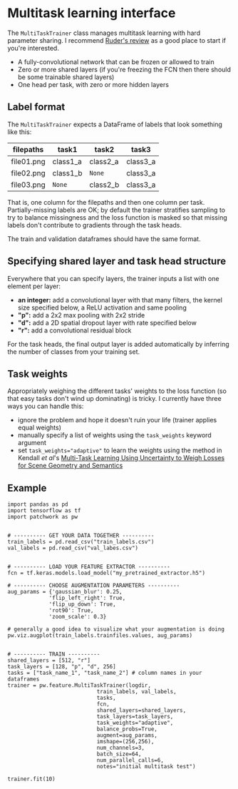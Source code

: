 # Multitask learning interface

The `MultiTaskTrainer` class manages multitask learning with hard parameter sharing. I recommend [Ruder's review](https://arxiv.org/abs/1706.05098) as a good place to start if you're interested.

* A fully-convolutional network that can be frozen or allowed to train
* Zero or more shared layers (if you're freezing the FCN then there should be some trainable shared layers)
* One head per task, with zero or more hidden layers




## Label format

The `MultiTaskTrainer` expects a DataFrame of labels that look something like this:

| filepaths | task1 | task2 | task3 |
| ----- | ----- | ----- | ----- | 
| file01.png | class1_a | class2_a | class3_a |
| file02.png | class1_b | `None` | class3_a |
| file03.png | `None` | class2_b | class3_a |

That is, one column for the filepaths and then one column per task. Partially-missing
labels are OK; by default the trainer stratifies sampling to try to balance missingness 
and the loss function is masked so that missing labels don't contribute to gradients
through the task heads.

The train and validation dataframes should have the same format.


## Specifying shared layer and task head structure

Everywhere that you can specify layers, the trainer inputs a list with one element 
per layer:
* **an integer:** add a convolutional layer with that many filters, the kernel size specified below, a ReLU activation and same pooling
* **"p":** add a 2x2 max pooling with 2x2 stride
* **"d":** add a 2D spatial dropout layer with rate specified below
* **"r":** add a convolutional residual block

For the task heads, the final output layer is added automatically by inferring
the number of classes from your training set.

## Task weights

Appropriately weighing the different tasks' weights to the loss function (so that
easy tasks don't wind up dominating) is tricky. I currently have three ways you 
can handle this:

* ignore the problem and hope it doesn't ruin your life (trainer applies equal weights)
* manually specify a list of weights using the `task_weights` keyword argument
* set `task_weights="adaptive"` to learn the weights using the method in Kendall *et al*'s [Multi-Task Learning Using Uncertainty to Weigh Losses for Scene Geometry and Semantics](https://arxiv.org/abs/1705.07115)

## Example

```{python}
import pandas as pd
import tensorflow as tf
import patchwork as pw


# ---------- GET YOUR DATA TOGETHER ----------
train_labels = pd.read_csv("train_labels.csv")
val_labels = pd.read_csv("val_labes.csv")


# ---------- LOAD YOUR FEATURE EXTRACTOR ----------
fcn = tf.keras.models.load_model("my_pretrained_extractor.h5")

# ---------- CHOOSE AUGMENTATION PARAMETERS ----------
aug_params = {'gaussian_blur': 0.25,
             'flip_left_right': True,
             'flip_up_down': True,
             'rot90': True,
             'zoom_scale': 0.3}
             
# generally a good idea to visualize what your augmentation is doing
pw.viz.augplot(train_labels.trainfiles.values, aug_params)   


# ---------- TRAIN ----------
shared_layers = [512, "r"]
task_layers = [128, "p", "d", 256]
tasks = ["task_name_1", "task_name_2"] # column names in your dataframes
trainer = pw.feature.MultiTaskTrainer(logdir,
                            train_labels, val_labels,
                            tasks,
                            fcn,
                            shared_layers=shared_layers,
                            task_layers=task_layers,
                            task_weights="adaptive",
                            balance_probs=True,
                            augment=aug_params,
                            imshape=(256,256),
                            num_channels=3,
                            batch_size=64,
                            num_parallel_calls=6,
                            notes="initial multitask test")

trainer.fit(10)
```